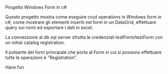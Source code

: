 Progetto Windows Form in c#

Questo progetto mostra come eseguire crud operations in Windows form in c#, come mostrare gli elementi inseriti nel form in un DataGrid, effettuare query sui nomi ed esportare i dati in excel.

La connessione al db sql server sfrutta le credenziali testForm/testForm con un initial catalog registration.

Il pulsante del form principale che porta al Form in cui si possono effettuare tutte le operazioni è "Registration".

Have fun
